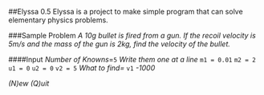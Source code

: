 ##Elyssa 0.5
Elyssa is a project to make simple program that can solve elementary physics problems.

###Sample Problem
*A 10g bullet is fired from a gun. If the recoil velocity is 5m/s and the mass of the gun is 2kg, find the velocity of the bullet.*

####Input
*Number of Knowns*=`5`
*Write them one at a line*
`m1 = 0.01`
`m2 = 2`
`u1 = 0`
`u2 = 0`
`v2 = 5`
*What to find=* `v1`
*-1000*

*(N)ew (Q)uit*
